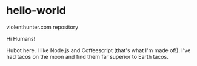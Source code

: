 # hello-world
violenthunter.com repository

Hi Humans!

Hubot here. I like Node.js and Coffeescript (that's what I'm made of!).
I've had tacos on the moon and find them far superior to Earth tacos.
